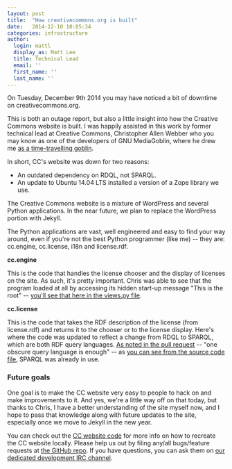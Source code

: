 ```yaml
---
layout: post
title:  "How creativecommons.org is built"
date:   2014-12-10 10:05:34
categories: infrastructure
author:
  login: mattl
  display_as: Matt Lee
  title: Technical Lead
  email: ''
  first_name: ''
  last_name: ''
---
```

On Tuesday, December 9th 2014 you may have noticed a bit of downtime on creativecommons.org.

This is both an outage report, but also a little insight into how the Creative Commons website is built. I was happily assisted in this work by former technical lead at Creative Commons, Christopher Allen Webber who you may know as one of the developers of GNU MediaGoblin, where he drew me [as a time-travelling goblin](http://mediagoblin.com/u/cwebber/m/machalus-duke-of-time/).

In short, CC's website was down for two reasons:

* An outdated dependency on RDQL, not SPARQL.
* An update to Ubuntu 14.04 LTS installed a version of a Zope library we use.

The Creative Commons website is a mixture of WordPress and several
Python applications. In the near future, we plan to replace the
WordPress portion with Jekyll.

The Python applications are vast, well engineered and easy to find
your way around, even if you're not the best Python programmer (like
me) -- they are: cc.engine, cc.license, i18n and license.rdf.

**cc.engine**

This is the code that handles the license chooser and the display of
licenses on the site. As such, it's pretty important. Chris was able
to see that the program loaded at all by accessing its hidden start-up
message "This is the root" -- [you'll see that here in the views.py file](https://github.com/creativecommons/creativecommons.org/blob/master/python_env/src/cc.engine/cc/engine/views.py).

**cc.license**

This is the code that takes the RDF description of the license (from
license.rdf) and returns it to the chooser or to the license
display. Here's where the code was updated to reflect a change from
RDQL to SPARQL, which are both RDF query
languages. [As noted in the pull request](https://github.com/creativecommons/cc.license/pull/1)
-- "one obscure query language is enough" -- as
[you can see from the source code file](https://github.com/creativecommons/cc.license/blob/master/cc/license/_lib/functions.py),
SPARQL was already in use.

### Future goals

One goal is to make the CC website very easy to people to hack on and make improvements to it. And yes, we're a little way off on that today, but thanks to Chris, I have a better understanding of the site myself now, and I hope to pass that knowledge along with future updates to the site, especially once we move to Jekyll in the new year.

You can check out the [CC website code][cc] for more info on how to recreate the CC website locally. Please help us out by filing any/all bugs/feature requests at [the GitHub repo][cc-gh]. If you have questions, you can ask them on [our dedicated development IRC channel][cc-help].

[cc]:      http://github.com/creativecommons.org
[cc-gh]:   http://github.com/creativecommons.org/issues
[cc-help]: https://wiki.creativecommons.org/IRC
